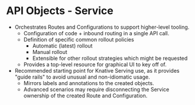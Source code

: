 # API Objects - Service

* Orchestrates Routes and Configurations to support higher-level tooling.
  * Configuration of code + inbound routing in a single API call.
  * Definition of specific common rollout policies
    * Automatic (latest) rollout
    * Manual rollout
    * Extensible for other rollout strategies which might be requested
  * Provides a top-level resource for graphical UI to key off of.
* Recommended starting point for Knative Serving use, as it provides "guide rails" to avoid unusual and non-idiomatic usage.
  * Mirrors labels and annotations to the created objects.
  * Advanced scenarios may require disconnecting the Service ownership of the created Route and Configuration.
